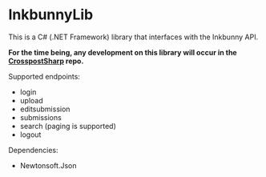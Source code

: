 # InkbunnyLib

This is a C# (.NET Framework) library that interfaces with the Inkbunny API.

**For the time being, any development on this library will occur in the [CrosspostSharp](https://github.com/libertyernie/CrosspostSharp) repo.**

Supported endpoints:

* login
* upload
* editsubmission
* submissions
* search (paging is supported)
* logout

Dependencies:
* Newtonsoft.Json
